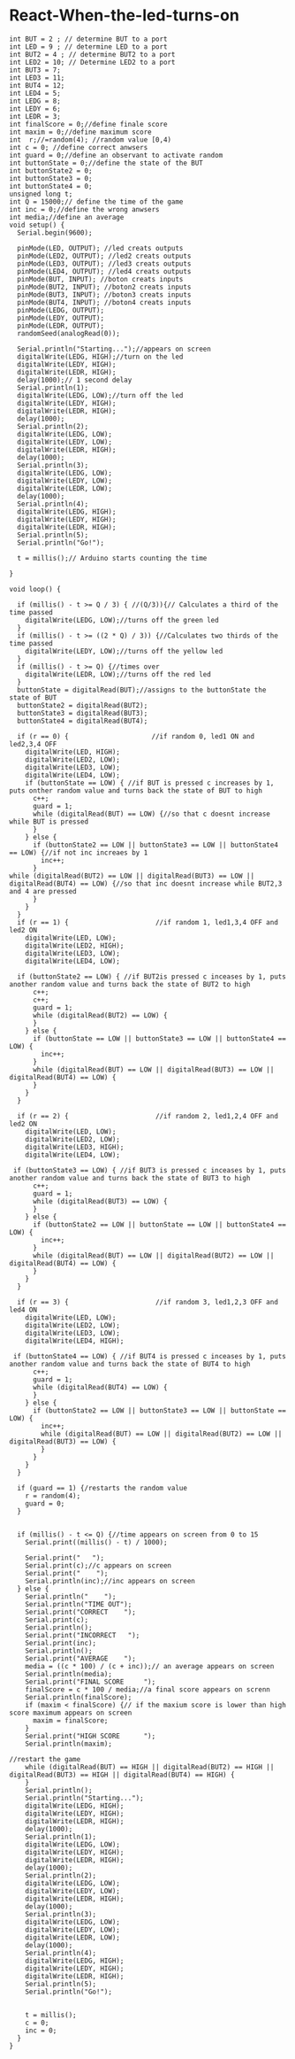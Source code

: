 # React-When-the-led-turns-on
    int BUT = 2 ; // determine BUT to a port 
    int LED = 9 ; // determine LED to a port
    int BUT2 = 4 ; // determine BUT2 to a port 
    int LED2 = 10; // Determine LED2 to a port 
    int BUT3 = 7;
    int LED3 = 11;
    int BUT4 = 12;
    int LED4 = 5;
    int LEDG = 8;
    int LEDY = 6;
    int LEDR = 3;
    int finalScore = 0;//define finale score 
    int maxim = 0;//define maximum score 
    int  r;//=random(4); //random value [0,4)
    int c = 0; //define correct anwsers
    int guard = 0;//define an observant to activate random  
    int buttonState = 0;//define the state of the BUT
    int buttonState2 = 0;
    int buttonState3 = 0;
    int buttonState4 = 0;
    unsigned long t;
    int Q = 15000;// define the time of the game 
    int inc = 0;//define the wrong anwsers 
    int media;//define an average 
    void setup() {
      Serial.begin(9600);

      pinMode(LED, OUTPUT); //led creats outputs
      pinMode(LED2, OUTPUT); //led2 creats outputs
      pinMode(LED3, OUTPUT); //led3 creats outputs
      pinMode(LED4, OUTPUT); //led4 creats outputs
      pinMode(BUT, INPUT); //boton creats inputs
      pinMode(BUT2, INPUT); //boton2 creats inputs
      pinMode(BUT3, INPUT); //boton3 creats inputs
      pinMode(BUT4, INPUT); //boton4 creats inputs
      pinMode(LEDG, OUTPUT);
      pinMode(LEDY, OUTPUT);
      pinMode(LEDR, OUTPUT);
      randomSeed(analogRead(0)); 

      Serial.println("Starting...");//appears on screen
      digitalWrite(LEDG, HIGH);//turn on the led 
      digitalWrite(LEDY, HIGH);
      digitalWrite(LEDR, HIGH);
      delay(1000);// 1 second delay
      Serial.println(1);
      digitalWrite(LEDG, LOW);//turn off the led 
      digitalWrite(LEDY, HIGH);
      digitalWrite(LEDR, HIGH);
      delay(1000);
      Serial.println(2);
      digitalWrite(LEDG, LOW);
      digitalWrite(LEDY, LOW);
      digitalWrite(LEDR, HIGH);
      delay(1000);
      Serial.println(3);
      digitalWrite(LEDG, LOW);
      digitalWrite(LEDY, LOW);
      digitalWrite(LEDR, LOW);
      delay(1000);
      Serial.println(4);
      digitalWrite(LEDG, HIGH);
      digitalWrite(LEDY, HIGH);
      digitalWrite(LEDR, HIGH);
      Serial.println(5);
      Serial.println("Go!");

      t = millis();// Arduino starts counting the time 

    }

    void loop() {

      if (millis() - t >= Q / 3) { //(Q/3)){// Calculates a third of the time passed 
        digitalWrite(LEDG, LOW);//turns off the green led 
      }
      if (millis() - t >= ((2 * Q) / 3)) {//Calculates two thirds of the time passed 
        digitalWrite(LEDY, LOW);//turns off the yellow led 
      }
      if (millis() - t >= Q) {//times over 
        digitalWrite(LEDR, LOW);//turns off the red led
      }
      buttonState = digitalRead(BUT);//assigns to the buttonState the state of BUT
      buttonState2 = digitalRead(BUT2);
      buttonState3 = digitalRead(BUT3);
      buttonState4 = digitalRead(BUT4);

      if (r == 0) {                     //if random 0, led1 ON and led2,3,4 OFF
        digitalWrite(LED, HIGH);
        digitalWrite(LED2, LOW);
        digitalWrite(LED3, LOW);
        digitalWrite(LED4, LOW);
        if (buttonState == LOW) { //if BUT is pressed c increases by 1, puts onther random value and turns back the state of BUT to high
          c++;
          guard = 1;
          while (digitalRead(BUT) == LOW) {//so that c doesnt increase while BUT is pressed 
          }
        } else {
          if (buttonState2 == LOW || buttonState3 == LOW || buttonState4 == LOW) {//if not inc increaes by 1 
            inc++;
          }
    while (digitalRead(BUT2) == LOW || digitalRead(BUT3) == LOW || digitalRead(BUT4) == LOW) {//so that inc doesnt increase while BUT2,3 and 4 are pressed 
          }
        }
      }
      if (r == 1) {                      //if random 1, led1,3,4 OFF and led2 ON
        digitalWrite(LED, LOW);
        digitalWrite(LED2, HIGH);
        digitalWrite(LED3, LOW);
        digitalWrite(LED4, LOW);

      if (buttonState2 == LOW) { //if BUT2is pressed c inceases by 1, puts another random value and turns back the state of BUT2 to high
          c++;
          c++;
          guard = 1;
          while (digitalRead(BUT2) == LOW) {
          }
        } else {
          if (buttonState == LOW || buttonState3 == LOW || buttonState4 == LOW) {
            inc++;
          }
          while (digitalRead(BUT) == LOW || digitalRead(BUT3) == LOW || digitalRead(BUT4) == LOW) {
          }
        }
      }

      if (r == 2) {                      //if random 2, led1,2,4 OFF and led2 ON
        digitalWrite(LED, LOW);
        digitalWrite(LED2, LOW);
        digitalWrite(LED3, HIGH);
        digitalWrite(LED4, LOW);

     if (buttonState3 == LOW) { //if BUT3 is pressed c inceases by 1, puts another random value and turns back the state of BUT3 to high
          c++;
          guard = 1;
          while (digitalRead(BUT3) == LOW) {
          }
        } else {
          if (buttonState2 == LOW || buttonState == LOW || buttonState4 == LOW) {
            inc++;
          }
          while (digitalRead(BUT) == LOW || digitalRead(BUT2) == LOW || digitalRead(BUT4) == LOW) {
          }
        }
      }

      if (r == 3) {                      //if random 3, led1,2,3 OFF and led4 ON
        digitalWrite(LED, LOW);
        digitalWrite(LED2, LOW);
        digitalWrite(LED3, LOW);
        digitalWrite(LED4, HIGH);

     if (buttonState4 == LOW) { //if BUT4 is pressed c inceases by 1, puts another random value and turns back the state of BUT4 to high
          c++;
          guard = 1;
          while (digitalRead(BUT4) == LOW) {
          }
        } else {
          if (buttonState2 == LOW || buttonState3 == LOW || buttonState == LOW) {
            inc++;
            while (digitalRead(BUT) == LOW || digitalRead(BUT2) == LOW || digitalRead(BUT3) == LOW) {
            }
          }
        }
      }

      if (guard == 1) {/restarts the random value 
        r = random(4);
        guard = 0;
      }


      if (millis() - t <= Q) {//time appears on screen from 0 to 15 
        Serial.print((millis() - t) / 1000);

        Serial.print("   ");
        Serial.print(c);//c appears on screen
        Serial.print("    ");
        Serial.println(inc);//inc appears on screen
      } else {
        Serial.println("    ");
        Serial.println("TIME OUT");
        Serial.print("CORRECT    ");
        Serial.print(c);
        Serial.println();
        Serial.print("INCORRECT   ");
        Serial.print(inc);
        Serial.println();
        Serial.print("AVERAGE    ");
        media = ((c * 100) / (c + inc));// an average appears on screen
        Serial.println(media);
        Serial.print("FINAL SCORE     ");
        finalScore = c * 100 / media;//a final score appears on screnn 
        Serial.println(finalScore);
        if (maxim < finalScore) {// if the maxium score is lower than high score maximum appears on screen
          maxim = finalScore;
        }
        Serial.print("HIGH SCORE      ");
        Serial.println(maxim);

    //restart the game 
        while (digitalRead(BUT) == HIGH || digitalRead(BUT2) == HIGH || digitalRead(BUT3) == HIGH || digitalRead(BUT4) == HIGH) {
        }
        Serial.println();
        Serial.println("Starting...");
        digitalWrite(LEDG, HIGH);
        digitalWrite(LEDY, HIGH);
        digitalWrite(LEDR, HIGH);
        delay(1000);
        Serial.println(1);
        digitalWrite(LEDG, LOW);
        digitalWrite(LEDY, HIGH);
        digitalWrite(LEDR, HIGH);
        delay(1000);
        Serial.println(2);
        digitalWrite(LEDG, LOW);
        digitalWrite(LEDY, LOW);
        digitalWrite(LEDR, HIGH);
        delay(1000);
        Serial.println(3);
        digitalWrite(LEDG, LOW);
        digitalWrite(LEDY, LOW);
        digitalWrite(LEDR, LOW);
        delay(1000);
        Serial.println(4);
        digitalWrite(LEDG, HIGH);
        digitalWrite(LEDY, HIGH);
        digitalWrite(LEDR, HIGH);
        Serial.println(5);
        Serial.println("Go!");


        t = millis();
        c = 0;
        inc = 0;
      }
    }
